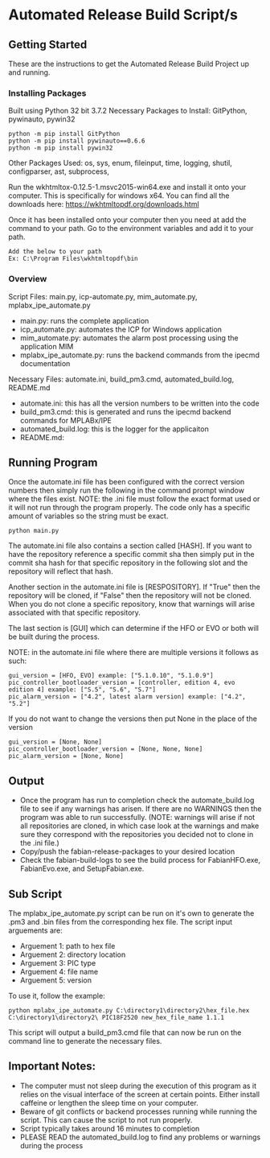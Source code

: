 # Automated Release Build Script/s

## Getting Started
These are the instructions to get the Automated Release Build Project up and running.

### Installing Packages
Built using Python 32 bit 3.7.2
Necessary Packages to Install: GitPython, pywinauto, pywin32
```
python -m pip install GitPython
python -m pip install pywinauto==0.6.6
python -m pip install pywin32
```

Other Packages Used: os, sys, enum, fileinput, time, logging, shutil, configparser, ast, subprocess, 

Run the wkhtmltox-0.12.5-1.msvc2015-win64.exe and install it onto your computer. This is specifically for windows x64. You can find all the downloads here: https://wkhtmltopdf.org/downloads.html

Once it has been installed onto your computer then you need at add the command to your path. Go to the environment variables and add it to your path.

```
Add the below to your path
Ex: C:\Program Files\wkhtmltopdf\bin
```

### Overview
Script Files: main.py, icp-automate.py, mim_automate.py, mplabx_ipe_automate.py
* main.py: runs the complete application
* icp_automate.py: automates the ICP for Windows application 
* mim_automate.py: automates the alarm post processing using the application MIM
* mplabx_ipe_automate.py: runs the backend commands from the ipecmd documentation

Necessary Files: automate.ini, build_pm3.cmd, automated_build.log, README.md
* automate.ini: this has all the version numbers to be written into the code
* build_pm3.cmd: this is generated and runs the ipecmd backend commands for MPLABx/IPE
* automated_build.log: this is the logger for the applicaiton
* README.md:

## Running Program
Once the automate.ini file has been configured with the correct version numbers then simply run the following in the command prompt window where the files exist. NOTE: the .ini file must follow the exact format used or it will not run through the program properly. The code only has a specific amount of variables so the string must be exact.
```
python main.py
```

The automate.ini file also contains a section called [HASH]. If you want to have the repository reference a specific commit sha then simply put in the commit sha hash for that specific repository in the following slot and the repository will reflect that hash.

Another section in the automate.ini file is [RESPOSITORY]. If "True" then the repository will be cloned, if "False" then the repository will not be cloned. When you do not clone a specific repository, know that warnings will arise associated with that specific repository.

The last section is [GUI] which can determine if the HFO or EVO or both will be built during the process.

NOTE: in the automate.ini file where there are multiple versions it follows as such:
```
gui_version = [HFO, EVO] example: ["5.1.0.10", "5.1.0.9"]
pic_controller_bootloader_version = [controller, edition 4, evo edition 4] example: ["S.5", "S.6", "S.7"]
pic_alarm_version = ["4.2", latest alarm version] example: ["4.2", "5.2"]
```

If you do not want to change the versions then put None in the place of the version
```
gui_version = [None, None]
pic_controller_bootloader_version = [None, None, None]
pic_alarm_version = [None, None]
```

## Output
* Once the program has run to completion check the automate_build.log file to see if any warnings has arisen. If there are no WARNINGS then the program was able to run successfully. (NOTE: warnings will arise if not all repositories are cloned, in which case look at the warnings and make sure they correspond with the repositories you decided not to clone in the .ini file.)
* Copy/push the fabian-release-packages to your desired location
* Check the fabian-build-logs to see the build process for FabianHFO.exe, FabianEvo.exe, and SetupFabian.exe.

## Sub Script
The mplabx_ipe_automate.py script can be run on it's own to generate the .pm3 and .bin files from the corresponding hex file. The script input arguements are:
* Arguement 1: path to hex file
* Arguement 2: directory location
* Arguement 3: PIC type
* Arguement 4: file name
* Arguement 5: version 

To use it, follow the example:
```
python mplabx_ipe_automate.py C:\directory1\directory2\hex_file.hex C:\directory1\directory2\ PIC18F2520 new_hex_file_name 1.1.1
```

This script will output a build_pm3.cmd file that can now be run on the command line to generate the necessary files.

## Important Notes:
* The computer must not sleep during the execution of this program as it relies on the visual interface of the screen at certain points. Either install caffeine or lengthen the sleep time on your computer.
* Beware of git conflicts or backend processes running while running the script. This can cause the script to not run properly.
* Script typically takes around 16 minutes to completion
* PLEASE READ the automated_build.log to find any problems or warnings during the process
